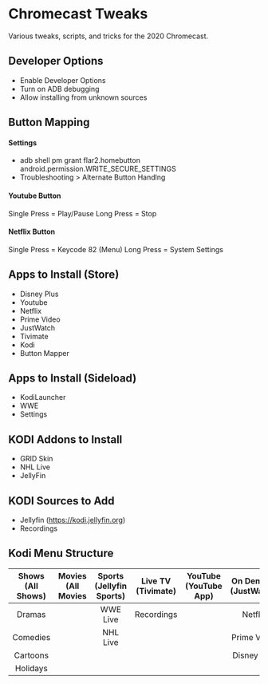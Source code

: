 # Chromecast Tweaks

Various tweaks, scripts, and tricks for the 2020 Chromecast.

## Developer Options

- Enable Developer Options
- Turn on ADB debugging
- Allow installing from unknown sources

## Button Mapping

#### Settings
- adb shell pm grant flar2.homebutton android.permission.WRITE_SECURE_SETTINGS
- Troubleshooting > Alternate Button Handlng

#### Youtube Button
Single Press = Play/Pause
Long Press = Stop

#### Netflix Button
Single Press = Keycode 82 (Menu)
Long Press = System Settings

## Apps to Install (Store)

- Disney Plus
- Youtube
- Netflix
- Prime Video
- JustWatch
- Tivimate
- Kodi
- Button Mapper

## Apps to Install (Sideload)

- KodiLauncher
- WWE
- Settings

## KODI Addons to Install

- GRID Skin
- NHL Live
- JellyFin

## KODI Sources to Add

- Jellyfin (https://kodi.jellyfin.org)
- Recordings

## Kodi Menu Structure

| **Shows (All Shows)** | **Movies (All Movies** | **Sports (Jellyfin Sports)** | **Live TV (Tivimate)** | **YouTube (YouTube App)** | **On Demand (JustWatch)** | **Settings (Kodi Settings)** |
|:-----------------:|:------------------:|:------------------------:|:------------------:|:---------------------:|:---------------------:|:------------------------:|
|       Dramas      |                    |         WWE Live         |     Recordings     |                       |        Netflix        |        TV Settings       |
|      Comedies     |                    |         NHL Live         |                    |                       |      Prime Video      |           Files          |
|      Cartoons     |                    |                          |                    |                       |      Disney Plus      |           Apps           |
|      Holidays     |                    |                          |                    |                       |                       |           Exit           |
